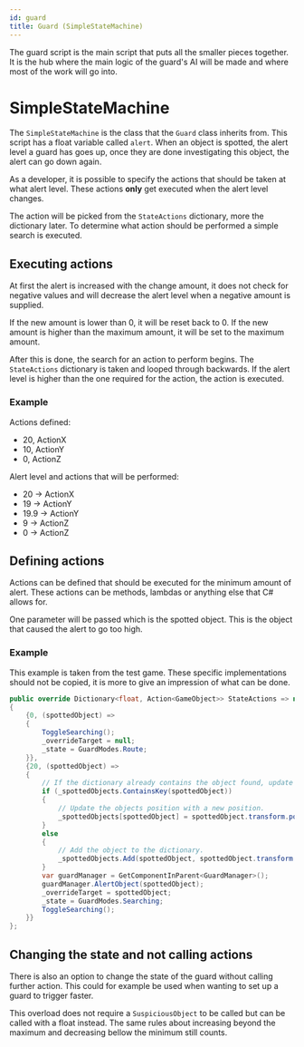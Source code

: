 ```yaml
---
id: guard
title: Guard (SimpleStateMachine)
---
```


The guard script is the main script that puts all the smaller pieces together.
It is the hub where the main logic of the guard's AI will be made and where most
of the work will go into.

# SimpleStateMachine

The `SimpleStateMachine` is the class that the `Guard` class inherits from.
This script has a float variable called `alert`. When an object is spotted, the
alert level a guard has goes up, once they are done investigating this object,
the alert can go down again.

As a developer, it is possible to specify the actions that should be taken at what
alert level. These actions **only** get executed when the alert level changes.

The action will be picked from the `StateActions` dictionary, more the dictionary later.
To determine what action should be performed a simple search is executed.

## Executing actions

At first the alert is increased with the change amount, it does not check for negative
values and will decrease the alert level when a negative amount is supplied.

If the new amount is lower than 0, it will be reset back to 0. If the new amount
is higher than the maximum amount, it will be set to the maximum amount.

After this is done, the search for an action to perform begins.
The `StateActions` dictionary is taken and looped through backwards.
If the alert level is higher than the one required for the action, the action is executed.

### Example

Actions defined:

- 20, ActionX
- 10, ActionY
- 0, ActionZ

Alert level and actions that will be performed:

- 20 -> ActionX
- 19 -> ActionY
- 19.9 -> ActionY
- 9 -> ActionZ
- 0 -> ActionZ

## Defining actions

Actions can be defined that should be executed for the minimum amount of alert.
These actions can be methods, lambdas or anything else that C# allows for.

One parameter will be passed which is the spotted object. This is the object
that caused the alert to go too high.

### Example

This example is taken from the test game. These specific implementations should
not be copied, it is more to give an impression of what can be done.

```cs
public override Dictionary<float, Action<GameObject>> StateActions => new Dictionary<float,Action<GameObject>>()
{
    {0, (spottedObject) =>
    {
        ToggleSearching();
        _overrideTarget = null;
        _state = GuardModes.Route;
    }},
    {20, (spottedObject) =>
    {
        // If the dictionary already contains the object found, update it's position in the list.
        if (_spottedObjects.ContainsKey(spottedObject))
        {
            // Update the objects position with a new position.
            _spottedObjects[spottedObject] = spottedObject.transform.position;
        }
        else
        {
            // Add the object to the dictionary.
            _spottedObjects.Add(spottedObject, spottedObject.transform.position);
        }
        var guardManager = GetComponentInParent<GuardManager>();
        guardManager.AlertObject(spottedObject);
        _overrideTarget = spottedObject;
        _state = GuardModes.Searching;
        ToggleSearching();
    }}
};
```

## Changing the state and not calling actions

There is also an option to change the state of the guard without calling further action.
This could for example be used when wanting to set up a guard to trigger faster.

This overload does not require a `SuspiciousObject` to be called but can be called
with a float instead. The same rules about increasing beyond the maximum and
decreasing bellow the minimum still counts.
